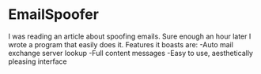 EmailSpoofer
============

I was reading an article about spoofing emails. Sure enough an hour later I wrote a program that easily does it.
Features it boasts are:
-Auto mail exchange server lookup
-Full content messages
-Easy to use, aesthetically pleasing interface
